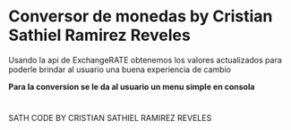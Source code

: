 <h1>Conversor de monedas by Cristian Sathiel Ramirez Reveles</h1>

<p>Usando la api de ExchangeRATE obtenemos los valores actualizados para 
poderle brindar al usuario una buena experiencia de cambio</p>

<b>Para la conversion se le da al usuario un menu simple en consola</b>
<h1></h1>

<footer>SATH CODE BY CRISTIAN SATHIEL RAMIREZ REVELES</footer>


